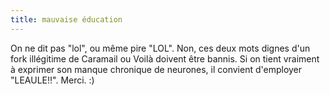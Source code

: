 ```yaml
---
title: mauvaise éducation
---
```


On ne dit pas "lol", ou même pire "LOL". Non, ces deux mots dignes d'un fork
illégitime de Caramail ou Voilà doivent être bannis. Si on tient vraiment à
exprimer son manque chronique de neurones, il convient d'employer "LEAULE!!".
Merci. :)

